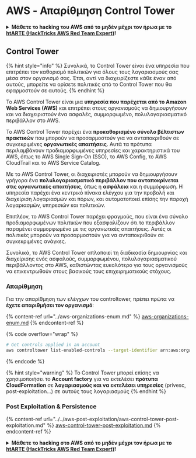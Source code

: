 # AWS - Απαρίθμηση Control Tower

<details>

<summary><strong>Μάθετε το hacking του AWS από το μηδέν μέχρι τον ήρωα με το</strong> <a href="https://training.hacktricks.xyz/courses/arte"><strong>htARTE (HackTricks AWS Red Team Expert)</strong></a><strong>!</strong></summary>

Άλλοι τρόποι υποστήριξης του HackTricks:

* Εάν θέλετε να δείτε την **εταιρεία σας να διαφημίζεται στο HackTricks** ή να **κατεβάσετε το HackTricks σε μορφή PDF** ελέγξτε τα [**ΣΧΕΔΙΑ ΣΥΝΔΡΟΜΗΣ**](https://github.com/sponsors/carlospolop)!
* Αποκτήστε το [**επίσημο PEASS & HackTricks swag**](https://peass.creator-spring.com)
* Ανακαλύψτε [**την Οικογένεια PEASS**](https://opensea.io/collection/the-peass-family), τη συλλογή μας από αποκλειστικά [**NFTs**](https://opensea.io/collection/the-peass-family)
* **Εγγραφείτε στη** 💬 [**ομάδα Discord**](https://discord.gg/hRep4RUj7f) ή στη [**ομάδα telegram**](https://t.me/peass) ή **ακολουθήστε** μας στο **Twitter** 🐦 [**@hacktricks_live**](https://twitter.com/hacktricks_live)**.**
* **Μοιραστείτε τα hacking tricks σας υποβάλλοντας PRs στα** [**HackTricks**](https://github.com/carlospolop/hacktricks) και [**HackTricks Cloud**](https://github.com/carlospolop/hacktricks-cloud) αποθετήρια του github.

</details>

## Control Tower

{% hint style="info" %}
Συνολικά, το Control Tower είναι ένα υπηρεσία που επιτρέπει τον καθορισμό πολιτικών για όλους τους λογαριασμούς σας μέσα στον οργανισμό σας. Έτσι, αντί να διαχειρίζεστε κάθε έναν από αυτούς, μπορείτε να ορίσετε πολιτικές από το Control Tower που θα εφαρμοστούν σε αυτούς.
{% endhint %}

Το AWS Control Tower είναι μια **υπηρεσία που παρέχεται από το Amazon Web Services (AWS)** και επιτρέπει στους οργανισμούς να δημιουργήσουν και να διαχειριστούν ένα ασφαλές, συμμορφωμένο, πολυλογαριασματικό περιβάλλον στο AWS.

Το AWS Control Tower παρέχει ένα **προκαθορισμένο σύνολο βέλτιστων πρακτικών** που μπορούν να προσαρμοστούν για να ανταποκριθούν σε συγκεκριμένες **οργανωτικές απαιτήσεις**. Αυτά τα πρότυπα περιλαμβάνουν προδιαμορφωμένες υπηρεσίες και χαρακτηριστικά του AWS, όπως το AWS Single Sign-On (SSO), το AWS Config, το AWS CloudTrail και το AWS Service Catalog.

Με το AWS Control Tower, οι διαχειριστές μπορούν να δημιουργήσουν γρήγορα ένα **πολυλογαριασματικό περιβάλλον που ανταποκρίνεται στις οργανωτικές απαιτήσεις**, όπως η **ασφάλεια** και η συμμόρφωση. Η υπηρεσία παρέχει ένα κεντρικό πίνακα ελέγχου για την προβολή και διαχείριση λογαριασμών και πόρων, και αυτοματοποιεί επίσης την παροχή λογαριασμών, υπηρεσιών και πολιτικών.

Επιπλέον, το AWS Control Tower παρέχει φραγμούς, που είναι ένα σύνολο προδιαμορφωμένων πολιτικών που εξασφαλίζουν ότι το περιβάλλον παραμένει συμμορφωμένο με τις οργανωτικές απαιτήσεις. Αυτές οι πολιτικές μπορούν να προσαρμοστούν για να ανταποκριθούν σε συγκεκριμένες ανάγκες.

Συνολικά, το AWS Control Tower απλοποιεί τη διαδικασία δημιουργίας και διαχείρισης ενός ασφαλούς, συμμορφωμένου, πολυλογαριασματικού περιβάλλοντος στο AWS, καθιστώντας ευκολότερο για τους οργανισμούς να επικεντρωθούν στους βασικούς τους επιχειρηματικούς στόχους.

### Απαρίθμηση

Για την απαρίθμηση των ελέγχων του controltower, πρέπει πρώτα να **έχετε απαριθμήσει τον οργανισμό**:

{% content-ref url="../aws-organizations-enum.md" %}
[aws-organizations-enum.md](../aws-organizations-enum.md)
{% endcontent-ref %}

{% code overflow="wrap" %}
```bash
# Get controls applied in an account
aws controltower list-enabled-controls --target-identifier arn:aws:organizations::<acc_id>:ou/<ou-id>
```
{% endcode %}

{% hint style="warning" %}
Το Control Tower μπορεί επίσης να χρησιμοποιήσει το **Account factory** για να εκτελέσει **πρότυπα CloudFormation** σε **λογαριασμούς και να εκτελέσει υπηρεσίες** (privesc, post-exploitation...) σε αυτούς τους λογαριασμούς
{% endhint %}

### Post Exploitation & Persistence

{% content-ref url="../../aws-post-exploitation/aws-control-tower-post-exploitation.md" %}
[aws-control-tower-post-exploitation.md](../../aws-post-exploitation/aws-control-tower-post-exploitation.md)
{% endcontent-ref %}

<details>

<summary><strong>Μάθετε το hacking στο AWS από το μηδέν μέχρι τον ήρωα με το</strong> <a href="https://training.hacktricks.xyz/courses/arte"><strong>htARTE (HackTricks AWS Red Team Expert)</strong></a><strong>!</strong></summary>

Άλλοι τρόποι για να υποστηρίξετε το HackTricks:

* Εάν θέλετε να δείτε την **εταιρεία σας να διαφημίζεται στο HackTricks** ή να **κατεβάσετε το HackTricks σε μορφή PDF** ελέγξτε τα [**ΣΧΕΔΙΑ ΣΥΝΔΡΟΜΗΣ**](https://github.com/sponsors/carlospolop)!
* Αποκτήστε το [**επίσημο PEASS & HackTricks swag**](https://peass.creator-spring.com)
* Ανακαλύψτε [**The PEASS Family**](https://opensea.io/collection/the-peass-family), τη συλλογή μας από αποκλειστικά [**NFTs**](https://opensea.io/collection/the-peass-family)
* **Εγγραφείτε στη** 💬 [**ομάδα Discord**](https://discord.gg/hRep4RUj7f) ή στη [**ομάδα telegram**](https://t.me/peass) ή **ακολουθήστε** μας στο **Twitter** 🐦 [**@hacktricks_live**](https://twitter.com/hacktricks_live)**.**
* **Μοιραστείτε τα hacking tricks σας υποβάλλοντας PRs στα** [**HackTricks**](https://github.com/carlospolop/hacktricks) και [**HackTricks Cloud**](https://github.com/carlospolop/hacktricks-cloud) αποθετήρια του github.

</details>
